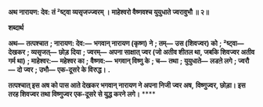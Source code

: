 **अथ नारायण: देव: तं ²ष्ट्वा व्यसृजज्ज्वरम् ।** **माहेश्वरो वैष्णवश्च युयुधाते ज्वरावुभौ ॥ २॥** 

**शब्दार्थ** 

**अथ—** **तत्पश्चात** **; नारायण: देव:—** **भगवान् नारायण (कृष्ण) ने** **; तम्—** **उस (शिवज्वर) को** **; ²ष्ट्वा—** **देखकर** **; व्यसृजत्—** **छोड़** **दिया** **; ज्वरम्—** **अपना साक्षात् ज्वर (जो अतीव शीतल था, जबकि शिवज्वर अतीव गर्म था)** **; माहेश्वर:—** **महेश्वर का** **;** **वैष्णव:—** **भगवान् विष्णु के** **; च—** **तथा** **; युयुधाते—** **लडऩे लगे** **; ज्वरौ—** **दो ज्वर** **; उभौ—** **एक-दूसरे के विरुद्ध।** **.** 

**तत्पश्चात् इस अष को पास आते देखकर भगवान् नारायण ने अपना निजी ज्वर अष,** **विष्णुज्वर, छोड़ा। इस तरह शिवज्वर तथा विष्णुज्वर एक-दूसरे से युद्ध करने लगे।** **** 